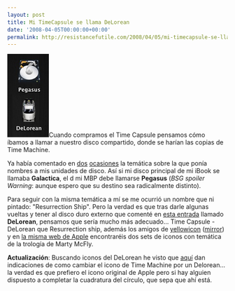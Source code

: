 ```yaml
---
layout: post
title: Mi TimeCapsule se llama DeLorean
date: '2008-04-05T00:00:00+00:00'
permalink: http://resistancefutile.com/2008/04/05/mi-timecapsule-se-llama-delorean/
---
```

<a href='/assets/zz18b6cb0e.jpg'><img src="/assets/zz18b6cb0e.jpg" alt="" title="DeLorean" width="95" height="190" class="derecha_borde" /></a>Cuando compramos el Time Capsule pensamos cómo íbamos a llamar a nuestro disco compartido, donde se harían las copias de Time Machine. 

Ya había comentado en <a href="http://resistancefutile.com/2007/04/29/mis-unidades-2/">dos</a> <a href="http://resistancefutile.com/2006/12/12/mis-unidades/">ocasiones</a> la temática sobre la que ponía nombres a mis unidades de disco. Así si mi disco principal de mi iBook se llamaba <strong>Galactica</strong>, el d mi MBP debe llamarse <strong>Pegasus</strong> (<em>BSG spoiler Warning</em>: aunque espero que su destino sea radicalmente distinto).

Para seguir con la misma temática a mí se me ocurrió un nombre que ni pintado: "Resurrection Ship". Pero la verdad es que tras darle algunas vueltas y tener al disco duro externo que comenté en <a href="http://resistancefutile.com/2008/04/04/delorean/">esta entrada</a> llamado <strong>DeLorean</strong>, pensamos que sería mucho más adecuado... Time Capsule - DeLorean que Resurrection ship, además los amigos de <a href="http://www.yellowicon.com/downloads/page/1">yellowicon</a> (<a href="http://www.crystalxp.net/galerie/es.id.3998-back-to-the-future-yellow-icon-icons-a-png.htm">mirror</a>) y en <a href="http://www.apple.com/downloads/macosx/icons_screensavers/backtothefutureiconcollection.html">la misma web de Apple</a> encontraréis dos sets de iconos con temática de la trología de Marty McFly.

<strong>Actualización</strong>: Buscando iconos del DeLorean he visto que <a href="http://www.zaphu.com/2007/11/20/back-to-the-future-change-time-machine-icon-to-a-delorean/">aquí</a> dan indicaciones de como cambiar el icono de Time Machine por un Delorean... la verdad es que prefiero el icono original de Apple pero si hay alguien dispuesto a completar la cuadratura del círculo, que sepa que ahí está.
